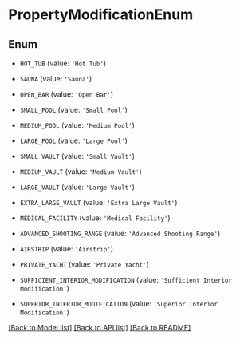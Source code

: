 # PropertyModificationEnum


## Enum

* `HOT_TUB` (value: `'Hot Tub'`)

* `SAUNA` (value: `'Sauna'`)

* `OPEN_BAR` (value: `'Open Bar'`)

* `SMALL_POOL` (value: `'Small Pool'`)

* `MEDIUM_POOL` (value: `'Medium Pool'`)

* `LARGE_POOL` (value: `'Large Pool'`)

* `SMALL_VAULT` (value: `'Small Vault'`)

* `MEDIUM_VAULT` (value: `'Medium Vault'`)

* `LARGE_VAULT` (value: `'Large Vault'`)

* `EXTRA_LARGE_VAULT` (value: `'Extra Large Vault'`)

* `MEDICAL_FACILITY` (value: `'Medical Facility'`)

* `ADVANCED_SHOOTING_RANGE` (value: `'Advanced Shooting Range'`)

* `AIRSTRIP` (value: `'Airstrip'`)

* `PRIVATE_YACHT` (value: `'Private Yacht'`)

* `SUFFICIENT_INTERIOR_MODIFICATION` (value: `'Sufficient Interior Modification'`)

* `SUPERIOR_INTERIOR_MODIFICATION` (value: `'Superior Interior Modification'`)

[[Back to Model list]](../README.md#documentation-for-models) [[Back to API list]](../README.md#documentation-for-api-endpoints) [[Back to README]](../README.md)


